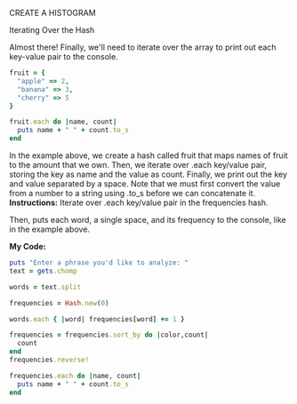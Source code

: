 CREATE A HISTOGRAM

Iterating Over the Hash

Almost there! Finally, we'll need to iterate over the array to print out each key-value pair to the console.
```Ruby
fruit = {
  "apple" => 2,
  "banana" => 3,
  "cherry" => 5
}

fruit.each do |name, count|
  puts name + " " + count.to_s
end
```
In the example above, we create a hash called fruit that maps names of fruit to the amount that we own.
Then, we iterate over .each key/value pair, storing the key as name and the value as count.
Finally, we print out the key and value separated by a space. Note that we must first convert the value from a number to a string using .to_s before we can concatenate it.
**Instructions:**
Iterate over .each key/value pair in the frequencies hash.

Then, puts each word, a single space, and its frequency to the console, like in the example above.

**My Code:**
```Ruby
puts "Enter a phrase you'd like to analyze: "
text = gets.chomp

words = text.split

frequencies = Hash.new(0)

words.each { |word| frequencies[word] += 1 }

frequencies = frequencies.sort_by do |color,count|
  count
end
frequencies.reverse!

frequencies.each do |name, count|
  puts name + " " + count.to_s
end
```
